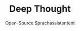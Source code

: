 ---
layout: page
title: Deep Thought
subtitle: Open-Source Sprachassistentent
hero_height: is-medium
hero_link: /getting-started/
hero_link_text: Getting Started
callouts: callouts
---